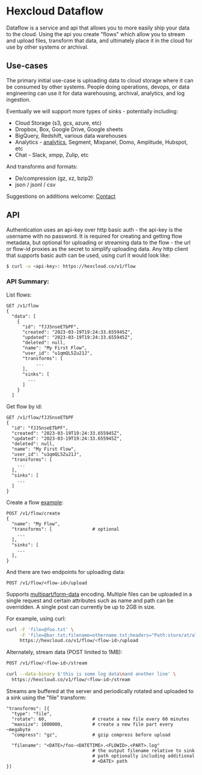 # Hexcloud Dataflow

Dataflow is a service and api that allows you to more easily ship your data to
the cloud. Using the api you create "flows" which allow you to stream and
upload files, transform that data, and ultimately place it in the cloud for use
by other systems or archival.

## Use-cases

The primary initial use-case is uploading data to cloud storage where it can be
consumed by other systems. People doing operations, devops, or data engineering
can use it for data warehousing, archival, analytics, and log ingestion.

Eventually we will support more types of sinks - potentially including:

- Cloud Storage (s3, gcs, azure, etc)
- Dropbox, Box, Google Drive, Google sheets
- BigQuery, Redshift, various data warehouses
- Analytics - [analytics](https://getanalytics.io/), Segment, Mixpanel, Domo, Amplitude, Hubspot, etc
- Chat - Slack, xmpp, Zulip, etc

And transforms and formats:

- De/compression (gz, xz, bzip2)
- json / jsonl / csv

Suggestions on additions welcome: [Contact](https://hexcloud.co/contact)

## API

Authentication uses an api-key over http basic auth - the api-key is the
username with no password. It is required for creating and getting flow
metadata, but optional for uploading or streaming data to the flow - the url or
flow-id proxies as the secret to simplify uploading data. Any http client that
supports basic auth can be used, using curl it would look like:

```bash
$ curl -u <api-key>: https://hexcloud.co/v1/flow
```

### API Summary:

List flows:
```
GET /v1/flow
{
  "data": [
    {
      "id": "fJJSnseETbPF",
      "created": "2023-03-19T19:24:33.655945Z",
      "updated": "2023-03-19T19:24:33.655945Z",
      "deleted": null,
      "name": "My First Flow",
      "user_id": "u1qmQL5Zu21J",
      "transforms": [
           ...
      ],
      "sinks": [
        ...
      ]
    }
  ]
```

Get flow by id:
```
GET /v1/flow/fJJSnseETbPF
{
  "id": "fJJSnseETbPF",
  "created": "2023-03-19T19:24:33.655945Z",
  "updated": "2023-03-19T19:24:33.655945Z",
  "deleted": null,
  "name": "My First Flow",
  "user_id": "u1qmQL5Zu21J",
  "transforms": [
    ...
  ],
  "sinks": [
    ...
  ]
}
```

Create a flow [example](https://github.com/HexcloudCo/dataflow/blob/main/flows/create-aws-s3-flow.sh):
```
POST /v1/flow/create
{
  "name": "My Flow",
  "transforms": [               # optional
    ...
  ],
  "sinks": [
    ...
  ],
}
```

And there are two endpoints for uploading data:
```
POST /v1/flow/<flow-id>/upload
```

Supports
[multipart/form-data](https://medium.com/@danishkhan.jamia/upload-data-using-multipart-16b54866f5bf)
encoding. Multiple files can be uploaded in a single request and certain
attributes such as name and path can be overridden. A single post can currently
be up to 2GB in size.

For example, using curl:
```bash
curl -F 'file=@foo.txt' \
     -F 'file=@bar.txt;filename=othername.txt;headers="Path:store/at/alternate/path/"' \
     https://hexcloud.co/v1/flow/<flow-id>/upload
```

Alternately, stream data (POST limited to 1MB):
```bash
POST /v1/flow/<flow-id>/stream

curl --data-binary $'this is some log data\nand another line' \
  https://hexcloud.co/v1/flow/<flow-id>/stream
```

Streams are buffered at the server and periodically rotated and uploaded to a
sink using the "file" transform:
```
"transforms": [{
  "type": "file",
  "rotate": 60,                 # create a new file every 60 minutes
  "maxsize": 1000000,           # create a new file part every ~megabyte
  "compress": "gz",             # gzip compress before upload

  "filename": "<DATE>/foo-<DATETIME>.<FLOWID>.<PART>.log"
                                # the output filename relative to sink
                                # path optionally including additional
                                # <DATE> path
}]
```
